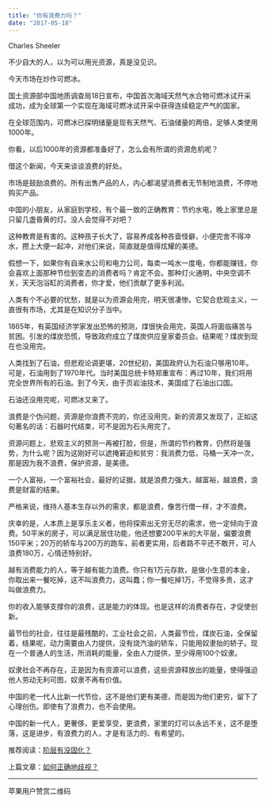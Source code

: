 ```yaml
---
title: "你有浪费力吗？"
date: "2017-05-18"
---
```


Charles Sheeler  

不少自大的人，以为可以用光资源，真是没见识。

今天市场在炒作可燃冰。

国土资源部中国地质调查局18日宣布，中国首次海域天然气水合物可燃冰试开采成功，成为全球第一个实现在海域可燃冰试开采中获得连续稳定产气的国家。 

在全球范围内，可燃冰已探明储量是现有天然气、石油储量的两倍，足够人类使用1000年。

你看，以后1000年的资源都准备好了，怎么会有所谓的资源危机呢？

借这个新闻，今天来谈谈浪费的好处。

市场是鼓励浪费的。所有出售产品的人，内心都渴望消费者无节制地浪费，不停地购买产品。

中国的小朋友，从家庭到学校，有个最一致的正确教育：节约水电，晚上家里总是只留几盏昏黄的灯。没人会觉得不对吧？

这种教育是有害的。这种孩子长大了，容易养成各种吝啬怪僻，小便完舍不得冲水，攒上大便一起冲，对他们来说，简直就是值得炫耀的美德。

假想一下，如果你有自来水公司和电力公司，每卖一吨水一度电，你都能赚钱，你会喜欢上面那种节俭到变态的消费者吗？肯定不会。那种灯火通明，中央空调不关，天天泡浴缸的消费者，你才爱，他们贡献了更多利润。

人类有个不必要的忧愁，就是以为资源会用完，明天很凄惨。它契合悲观主义，一直很有市场，尤其是在知识分子当中。

1865年，有英国经济学家发出恐怖的预测，煤很快会用完，英国人将面临痛苦与贫困。引发的煤炭恐慌，导致政府成立了煤炭供应皇家委员会。结果呢？煤炭到现在也没用完。

人类找到了石油，但悲观论调更堪，20世纪初，美国政府认为石油只够用10年。可是，石油用到了1970年代。当时美国总统卡特郑重宣布：再过10年，我们将用完全世界所有的石油。到了今天，由于页岩油技术，美国成了石油出口国。

石油还没用完呢，可燃冰又来了。

浪费是个伪问题，资源是你浪费不完的，你还没用完，新的资源又发现了，正如这句著名的话：石器时代结束，可不是因为石头用完了。

资源问题上，悲观主义的预测一再被打脸，但是，所谓的节约教育，仍然将是强势，为什么呢？因为这刚好可以遮掩窘迫和贫穷：我消费力低，马桶一天冲一次，那是因为我不浪费，保护资源，是美德。  

一个人富裕，一个富裕社会，最好的证据，就是浪费力强大，越富裕，越浪费，浪费是财富的结果。

严格来说，维持人基本生存以外的需求，都是浪费，像苦行僧一样，才不浪费。

庆幸的是，人本质上是享乐主义者，他将探索出无穷无尽的需求，他一定倾向于浪费。50平米的房子，可以满足居住功能，他还想要200平米的大平层，偏要浪费150平米；20万的轿车与200万的跑车，前者更实用，后者路不平还不敢开，可人浪费180万，心情还特别好。

越有消费能力的人，等于越有能力浪费。你只有1万元存款，是做小生意的本金，你取出来一餐吃掉，这不叫浪费力，这叫蠢；你一餐吃掉1万，不觉得多贵，这才叫做浪费力。

你的收入能够支撑你的浪费，这是能力的体现。也是这样的消费者存在，才促使创新。

最节俭的社会，往往是最残酷的，工业社会之前，人类最节俭，煤炭石油，全保留着，结果呢，动力需要由人力提供，没有烧汽油的轿车，只能用奴隶抬的轿子。现在一个普通人的生活，所消耗的能量，全由人力提供，至少得用100个奴隶。

奴隶社会不再存在，正是因为有资源可以浪费，这些资源释放出的能量，使得强迫他人劳动无利可图，奴隶不再有价值。

中国的老一代人比新一代节俭，这不是他们更有美德，而是因为他们更穷，留下了心理创伤。即使有了浪费力，也不会使用。

中国的新一代人，更奢侈，更爱享受，更浪费，家里的灯可以永远不关，这不是堕落，这是进步，有浪费力的人，才是有活力的、有希望的。

推荐阅读：[阶层有没固化？](http://mp.weixin.qq.com/s?__biz=MjM5NDU0Mjk2MQ==&mid=2651622854&idx=1&sn=8db8a9582c49131a22be9a92e981eacc&chksm=bd7e09d88a0980cedf402826f9afe9c1ab42f82e332fd72e321b1d896bfe172cbf3f2d74ed30&scene=21#wechat_redirect)

上篇文章：[如何正确地歧视？](http://mp.weixin.qq.com/s?__biz=MjM5NDU0Mjk2MQ==&mid=2651623059&idx=1&sn=020a5483c3e4798b758b63fd4500e7d4&chksm=bd7e0a8d8a09839b0e2d9af79491b99a07230c8410a1e8d5cda212ac60b2297006efa903f8d8&scene=21#wechat_redirect)

* * *

苹果用户赞赏二维码
